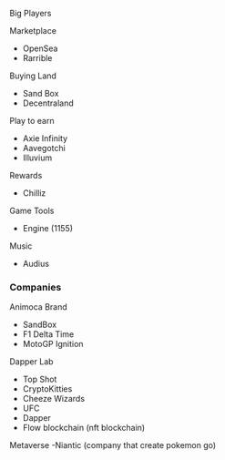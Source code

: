 Big Players

Marketplace

- OpenSea
- Rarrible

Buying Land

- Sand Box
- Decentraland

Play to earn

- Axie Infinity
- Aavegotchi
- Illuvium

Rewards

- Chilliz

Game Tools

- Engine (1155)

Music

- Audius

### Companies

Animoca Brand

- SandBox
- F1 Delta Time
- MotoGP Ignition

Dapper Lab

- Top Shot
- CryptoKitties
- Cheeze Wizards
- UFC
- Dapper
- Flow blockchain (nft blockchain)

Metaverse
-Niantic (company that create pokemon go)
